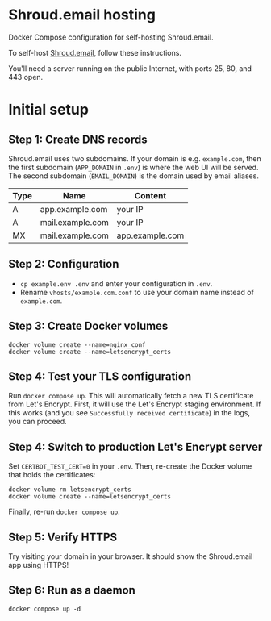 # Shroud.email hosting

Docker Compose configuration for self-hosting Shroud.email.

To self-host [Shroud.email](https://shroud.email/), follow these instructions.

You'll need a server running on the public Internet, with ports 25, 80, and 443 open.

# Initial setup

## Step 1: Create DNS records

Shroud.email uses two subdomains. If your domain is e.g. `example.com`, then the first subdomain (`APP_DOMAIN` in `.env`) is where the web UI will be served. The second subdomain (`EMAIL_DOMAIN`) is the domain used by email aliases.

| Type | Name              | Content             |
|------|-------------------|---------------------|
| A    | app.example.com   | your IP             |
| A    | mail.example.com  | your IP             |
| MX   | mail.example.com  | app.example.com     |

## Step 2: Configuration

* `cp example.env .env` and enter your configuration in `.env`.
* Rename `vhosts/example.com.conf` to use your domain name instead of `example.com`.

## Step 3: Create Docker volumes

```
docker volume create --name=nginx_conf
docker volume create --name=letsencrypt_certs
```

## Step 4: Test your TLS configuration

Run `docker compose up`. This will automatically fetch a new TLS certificate from Let's Encrypt. First, it will use the Let's Encrypt staging environment. If this works (and you see `Successfully received certificate`) in the logs, you can proceed. 

## Step 4: Switch to production Let's Encrypt server

Set `CERTBOT_TEST_CERT=0` in your `.env`. Then, re-create the Docker volume that holds the certificates:

```
docker volume rm letsencrypt_certs
docker volume create --name=letsencrypt_certs
```

Finally, re-run `docker compose up`.

## Step 5: Verify HTTPS

Try visiting your domain in your browser. It should show the Shroud.email app using HTTPS!

## Step 6: Run as a daemon

```
docker compose up -d
```
